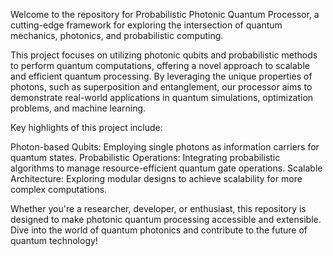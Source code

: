 Welcome to the repository for Probabilistic Photonic Quantum Processor, a cutting-edge framework for exploring the intersection of quantum mechanics, photonics, and probabilistic computing.

This project focuses on utilizing photonic qubits and probabilistic methods to perform quantum computations, offering a novel approach to scalable and efficient quantum processing. By leveraging the unique properties of photons, such as superposition and entanglement, our processor aims to demonstrate real-world applications in quantum simulations, optimization problems, and machine learning.

Key highlights of this project include:

Photon-based Qubits: Employing single photons as information carriers for quantum states.
Probabilistic Operations: Integrating probabilistic algorithms to manage resource-efficient quantum gate operations.
Scalable Architecture: Exploring modular designs to achieve scalability for more complex computations.

Whether you're a researcher, developer, or enthusiast, this repository is designed to make photonic quantum processing accessible and extensible. Dive into the world of quantum photonics and contribute to the future of quantum technology!
